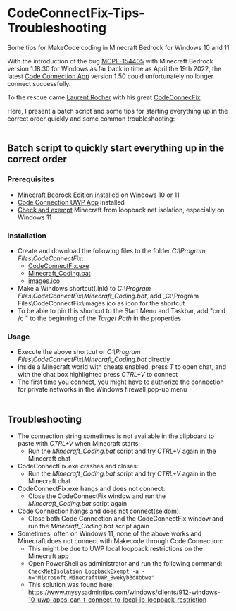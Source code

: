 # CodeConnectFix-Tips-Troubleshooting
Some tips for MakeCode coding in Minecraft Bedrock for Windows 10 and 11

With the introduction of the bug [MCPE-154405](https://bugs.mojang.com/browse/MCPE-154405) with Minecraft Bedrock version 1.18.30 for Windows as far back in time as April the 19th 2022, the latest [Code Connection App](https://apps.microsoft.com/detail/code-connection-for-minecraft/9PPFPG2FG2QB) version 1.50 could unfortunately no longer connect successfully.

To the rescue came [Laurent Rocher](https://github.com/lrocher) with his great [CodeConnecFix](https://github.com/lrocher/CodeConnectFix).

Here, I present a batch script and some tips for starting everything up in the correct order quickly and some common troubleshooting:<br><br>

## Batch script to quickly start everything up in the correct order

### Prerequisites
- Minecraft Bedrock Edition installed on Windows 10 or 11
- [Code Connection UWP App](https://apps.microsoft.com/detail/code-connection-for-minecraft/9PPFPG2FG2QB) installed
- [Check and exempt](https://github.com/Vegz78/CodeConnectFix-Tips-Troubleshooting#:~:text=Sometimes%2C%20often%20on%20Windows%2011%2C) Minecraft from loopback net isolation, especially on Windows 11

### Installation
- Create and download the following files to the folder _C:\Program Files\CodeConnectFix_:
  - [CodeConnectFix.exe](https://github.com/lrocher/CodeConnectFix/releases)
  - [Minecraft_Coding.bat](https://github.com/Vegz78/CodeConnectFix-Tips-Troubleshooting/blob/main/Minecraft_Coding.bat)
  - [images.ico](https://github.com/Vegz78/CodeConnectFix-Tips-Troubleshooting/blob/main/images.ico)
- Make a Windows shortcut(.lnk) to _C:\Program Files\CodeConnectFix\Minecraft_Coding.bat_, add _C:\Program Files\CodeConnectFix\images.ico as icon for the shortcut
- To be able to pin this shortcut to the Start Menu and Taskbar, add "cmd /c " to the beginning of the _Target Path_ in the properties

### Usage
- Execute the above shortcut or _C:\Program Files\CodeConnectFix\Minecraft_Coding.bat_ directly
- Inside a Minecraft world with cheats enabled, press _T_ to open chat, and with the chat box highlighted press _CTRL+V_ to connect
- The first time you connect, you might have to authorize the connection for private networks in the Windows firewall pop-up menu<br><br>

## Troubleshooting
- The connection string sometimes is not available in the clipboard to paste with _CTRL+V_ when Minecraft starts:
  - Run the _Minecraft_Coding.bat_ script and try _CTRL+V_ again in the Minecraft chat
- CodeConnectFix.exe crashes and closes:
  - Run the _Minecraft_Coding.bat_ script and try _CTRL+V_ again in the Minecraft chat
- CodeConnectFix.exe hangs and does not connect:
  - Close the CodeConnectFix window and run the _Minecraft_Coding.bat_ script again
- Code Connection hangs and does not connect(seldom):
  - Close both Code Connection and the CodeConnectFix window and run the _Minecraft_Coding.bat_ script again
- Sometimes, often on Windows 11, none of the above works and Minecraft does not connect with Makecode through Code Connection:
  - This might be due to UWP local loopback restrictions on the Minecraft app
  - Open PowerShell as administrator and run the following command:<br>
    ```CheckNetIsolation LoopbackExempt -a -n="Microsoft.MinecraftUWP_8wekyb3d8bbwe"```
  - This solution was found here:<br>
    https://www.mysysadmintips.com/windows/clients/912-windows-10-uwp-apps-can-t-connect-to-local-ip-loopback-restriction
